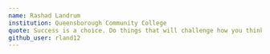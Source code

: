 ```yaml
---
name: Rashad Landrum
institution: Queensborough Community College
quote: Success is a choice. Do things that will challenge how you think and don't be afraid to fail fast.
github_user: rland12
---
```

